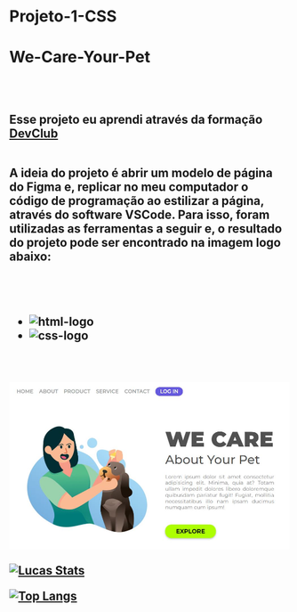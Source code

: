 # Projeto-1-CSS
<h1>We-Care-Your-Pet</h1>
<br>
<br>
<h2>Esse projeto eu aprendi através da formação <a href = "https://rodolfomori.com.br/devclub" target = "_blank">DevClub</a>
  <br>
  <br>
<p> A ideia do projeto é abrir um modelo de página do Figma e, replicar no meu computador o código de programação ao estilizar a página, através do software VSCode. Para isso, foram utilizadas as ferramentas a seguir e, o resultado do projeto pode ser encontrado na imagem logo abaixo:</p>
<br>
<br>
  
 -  <img src = "https://img.shields.io/badge/HTML5-E34F26?style=for-the-badge&logo=html5&logoColor=white" alt = "html-logo">
 - <img src = "https://img.shields.io/badge/CSS3-1572B6?style=for-the-badge&logo=css3&logoColor=white" alt = "css-logo">
<br>
<br>
<img src ="https://github.com/lucasoliveiraDEV22/Projeto-1/blob/master/We-Care-desktop.JPG?raw=true" alt = "We-Care-logo">
  
  [![Lucas Stats](https://github-readme-stats.vercel.app/api?username=lucasoliveiraDEV22)](https://github.com/anuraghazra/github-readme-stats)

  
  [![Top Langs](https://github-readme-stats.vercel.app/api/top-langs/?username=lucasoliveiraDEV22)](https://github.com/anuraghazra/github-readme-stats)
